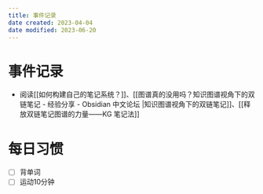 ```yaml
---
title: 事件记录
date created: 2023-04-04
date modified: 2023-06-20
---
```


# 事件记录

- 阅读[[如何构建自己的笔记系统？]]、[[图谱真的没用吗？知识图谱视角下的双链笔记 - 经验分享 - Obsidian 中文论坛 |知识图谱视角下的双链笔记]]、[[释放双链笔记图谱的力量——KG 笔记法]]

# 每日习惯

- [ ] 背单词
- [ ] 运动10分钟
